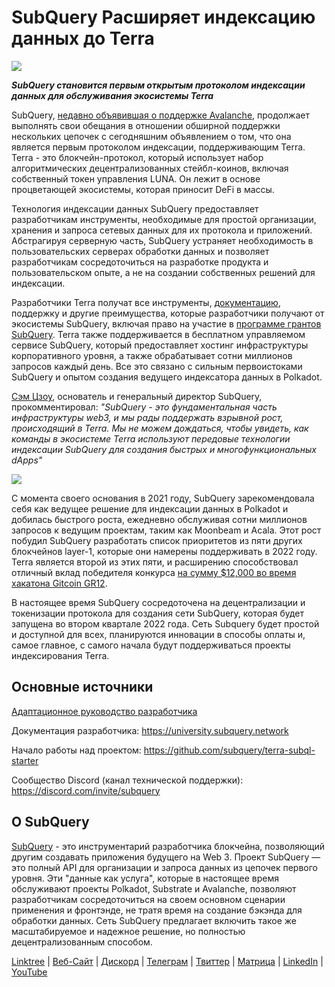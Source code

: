 # SubQuery Расширяет индексацию данных до Terra

![](https://miro.medium.com/max/1400/0*RawNxwXFINt3r2th)

***SubQuery становится первым открытым протоколом индексации данных для обслуживания экосистемы Terra***

SubQuery, [недавно объявившая о поддержке Avalanche](https://subquery.medium.com/subquery-expands-its-data-indexing-solution-to-support-avalanche-53449b6ebc7b), продолжает выполнять свои обещания в отношении обширной поддержки нескольких цепочек с сегодняшним объявлением о том, что она является первым протоколом индексации, поддерживающим Terra. Terra - это блокчейн-протокол, который использует набор алгоритмических децентрализованных стейбл-коинов, включая собственный токен управления LUNA. Он лежит в основе процветающей экосистемы, которая приносит DeFi в массы.

Технология индексации данных SubQuery предоставляет разработчикам инструменты, необходимые для простой организации, хранения и запроса сетевых данных для их протокола и приложений. Абстрагируя серверную часть, SubQuery устраняет необходимость в пользовательских серверах обработки данных и позволяет разработчикам сосредоточиться на разработке продукта и пользовательском опыте, а не на создании собственных решений для индексации.

Разработчики Terra получат все инструменты, [документацию](https://doc.subquery.network/), поддержку и другие преимущества, которые разработчики получают от экосистемы SubQuery, включая право на участие в [программе грантов SubQuery](https://subquery.network/grants). Terra также поддерживается в бесплатном управляемом сервисе SubQuery, который предоставляет хостинг инфраструктуры корпоративного уровня, а также обрабатывает сотни миллионов запросов каждый день. Все это связано с сильным первоистоками SubQuery и опытом создания ведущего индексатора данных в Polkadot.

[Сэм Цзоу](https://twitter.com/zoujialiu), основатель и генеральный директор SubQuery, прокомментировал: *"SubQuery - это фундаментальная часть инфраструктуры web3, и мы рады поддержать взрывной рост, происходящий в Terra. Мы не можем дождаться, чтобы увидеть, как команды в экосистеме Terra используют передовые технологии индексации SubQuery для создания быстрых и многофункциональных dApps"*

![](https://miro.medium.com/max/1400/0*DEsRCNOk0NL15vZU)

С момента своего основания в 2021 году, SubQuery зарекомендовала себя как ведущее решение для индексации данных в Polkadot и добилась быстрого роста, ежедневно обслуживая сотни миллионов запросов к ведущим проектам, таким как Moonbeam и Acala. Этот рост побудил SubQuery разработать список приоритетов из пяти других блокчейнов layer-1, которые они намерены поддерживать в 2022 году. Terra является второй из этих пяти, и расширению способствовал отличный вклад победителя конкурса [на сумму $12,000 во время хакатона Gitcoin GR12](https://medium.com/@subquery/subquery-celebrates-winners-of-gitcoin-gr-12-hackathon-7486afaeab29).

В настоящее время SubQuery сосредоточена на децентрализации и токенизации протокола для создания сети SubQuery, которая будет запущена во втором квартале 2022 года. Сеть Subquery будет простой и доступной для всех, планируются инновации в способы оплаты и, самое главное, с самого начала будут поддерживаться проекты индексирования Terra.

## Основные источники

[Адаптационное руководство разработчика](./20220510-terra-developer-guide.md)

Документация разработчика: [https://university.subquery.network ](https://university.subquery.network/)

Начало работы над проектом: https://github.com/subquery/terra-subql-starter

Сообщество Discord (канал технической поддержки): https://discord.com/invite/subquery

## О SubQuery

[SubQuery](https://subquery.network/) - это инструментарий разработчика блокчейна, позволяющий другим создавать приложения будущего на Web 3. Проект SubQuery — это полный API для организации и запроса данных из цепочек первого уровня. Эти "данные как услуга", которые в настоящее время обслуживают проекты Polkadot, Substrate и Avalanche, позволяют разработчикам сосредоточиться на своем основном сценарии применения и фронтэнде, не тратя время на создание бэкэнда для обработки данных. Сеть SubQuery предлагает включить такое же масштабируемое и надежное решение, но полностью децентрализованным способом.

​​[Linktree](https://linktr.ee/subquerynetwork) | [Веб-Сайт](https://subquery.network/) | [Дискорд](https://discord.com/invite/78zg8aBSMG) | [Телеграм](https://t.me/subquerynetwork) | [Твиттер](https://twitter.com/subquerynetwork) | [Матрица](https://matrix.to/#/#subquery:matrix.org) | [LinkedIn](https://www.linkedin.com/company/subquery) | [YouTube](https://www.youtube.com/channel/UCi1a6NUUjegcLHDFLr7CqLw)
